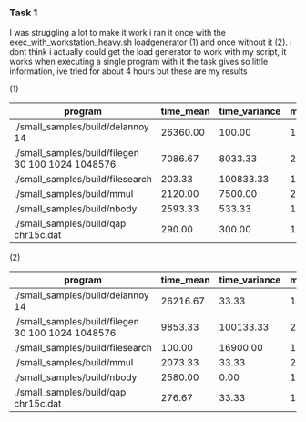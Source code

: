 ### Task 1

I was struggling a lot to make it work i ran it once with the exec_with_workstation_heavy.sh loadgenerator (1) and once without it (2). i dont think i actually could get the load generator to work with my script, it works when executing a single program with it the task gives so little information, ive tried for about 4 hours but these are my results

(1)

program|time_mean|time_variance|memory_mean|memory_variance
---|---|---|---|---
./small_samples/build/delannoy 14|26360.00|100.00|1352.00|112.00
./small_samples/build/filegen 30 100 1024 1048576|7086.67|8033.33|2477.33|3301.33
./small_samples/build/filesearch|203.33|100833.33|1528.00|448.00
./small_samples/build/mmul|2120.00|7500.00|24640.00|4368.00
./small_samples/build/nbody|2593.33|533.33|1873.33|3845.33
./small_samples/build/qap chr15c.dat|290.00|300.00|1380.00|6736.00

(2)

program|time_mean|time_variance|memory_mean|memory_variance
---|---|---|---|---
./small_samples/build/delannoy 14|26216.67|33.33|1345.33|3077.33
./small_samples/build/filegen 30 100 1024 1048576|9853.33|100133.33|2508.00|7248.00
./small_samples/build/filesearch|100.00|16900.00|1482.67|8789.33
./small_samples/build/mmul|2073.33|33.33|24525.33|69.33
./small_samples/build/nbody|2580.00|0.00|1894.67|1925.33
./small_samples/build/qap chr15c.dat|276.67|33.33|1410.67|10325.33

